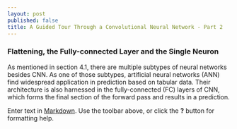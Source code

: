 ```yaml
---
layout: post
published: false
title: A Guided Tour Through a Convolutional Neural Network - Part 2
---
```

### Flattening, the Fully-connected Layer and the Single Neuron

As mentioned in section 4.1, there are multiple subtypes of neural networks besides CNN. As one of those subtypes, artificial neural networks (ANN) find widespread application in prediction based on tabular data. Their architecture is also harnessed in the fully-connected (FC) layers of CNN, which forms the final section of the forward pass and results in a prediction.

Enter text in [Markdown](http://daringfireball.net/projects/markdown/). Use the toolbar above, or click the **?** button for formatting help.
